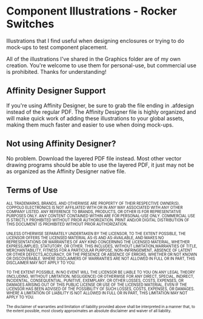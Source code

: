 # Component Illustrations - Rocker Switches

Illustrations that I find useful when designing enclosures or trying to do mock-ups to test component placement.

All of the illustrations I've shared in the Graphics folder are of my own creation. You're welcome to use them for personal-use, but commercial use is prohibited. Thanks for understanding!

## Affinity Designer Support

If you're using Affinity Designer, be sure to grab the file ending in .afdesign instead of the regular PDF. The Affinity Designer file is highly organized and will make quick work of adding these illustrations to your global assets, making them much faster and easier to use when doing mock-ups.

## Not using Affinity Designer?

No problem. Download the layered PDF file instead. Most other vector drawing programs should be able to use the layered PDF, it just may not be as organized as the Affinity Designer native file.

## Terms of Use

<sub><sup>ALL TRADEMARKS, BRANDS, AND OTHERWISE ARE PROPERTY OF THEIR RESPECTIVE OWNER(S). COPPOLO ELECTRONICS IS NOT AFFILIATED WITH OR IN ANY WAY ASSOCIATED WITH ANY OTHER COMPANY LISTED. ANY REFERENCE TO BRANDS, PRODUCTS, OR OTHER IS FOR REPRESENTATIVE PURPOSES ONLY. ANY CONTENT CONTAINED WITHIN ARE FOR PERSONAL-USE ONLY.  COMMERCIAL USE IS STRICTLY PROHIBITED WITHOUT PRIOR AUTHORIZATION. PRINT AND/OR DIGITAL DISTRIBUTION OF THIS DOCUMENT IS PROHIBITED WITHOUT PRIOR AUTHORIZATION.</sup></sub>

<sub><sup>UNLESS OTHERWISE SEPARATELY UNDERTAKEN BY THE LICENSOR, TO THE EXTENT POSSIBLE, THE LICENSOR OFFERS THE LICENSED MATERIAL AS-IS AND AS-AVAILABLE, AND MAKES NO REPRESENTATIONS OR WARRANTIES OF ANY KIND CONCERNING THE LICENSED MATERIAL, WHETHER EXPRESS,IMPLIED, STATUTORY, OR OTHER. THIS INCLUDES, WITHOUT LIMITATION,WARRANTIES OF TITLE, MERCHANTABILITY, FITNESS FOR A PARTICULAR PURPOSE, NON-INFRINGEMENT, ABSENCE OF LATENT OR OTHER DEFECTS,ACCURACY, OR THE PRESENCE OR ABSENCE OF ERRORS, WHETHER OR NOT KNOWN OR DISCOVERABLE. WHERE DISCLAIMERS OF WARRANTIES ARE NOT ALLOWED IN FULL OR IN PART, THIS DISCLAIMER MAY NOT APPLY TO YOU.</sup></sub>

<sub><sup>TO THE EXTENT POSSIBLE, IN NO EVENT WILL THE LICENSOR BE LIABLE TO YOU ON ANY LEGAL THEORY (INCLUDING, WITHOUT LIMITATION, NEGLIGENCE) OR OTHERWISE FOR ANY DIRECT, SPECIAL, INDIRECT, INCIDENTAL, CONSEQUENTIAL, PUNITIVE, EXEMPLARY, OR OTHER LOSSES, COSTS, EXPENSES, OR DAMAGES ARISING OUT OF THIS PUBLIC LICENSE OR USE OF THE LICENSED MATERIAL, EVEN IF THE LICENSOR HAS BEEN ADVISED OF THE POSSIBILITY OF SUCH LOSSES, COSTS, EXPENSES, OR DAMAGES. WHERE A LIMITATION OF LIABILITY IS NOT ALLOWED IN FULL OR IN PART, THIS LIMITATION MAY NOT APPLY TO YOU.</sup></sub>

<sub><sup>The disclaimer of warranties and limitation of liability provided above shall be interpreted in a manner that, to the extent possible, most closely approximates an absolute disclaimer and waiver of all liability.</sup></sub>